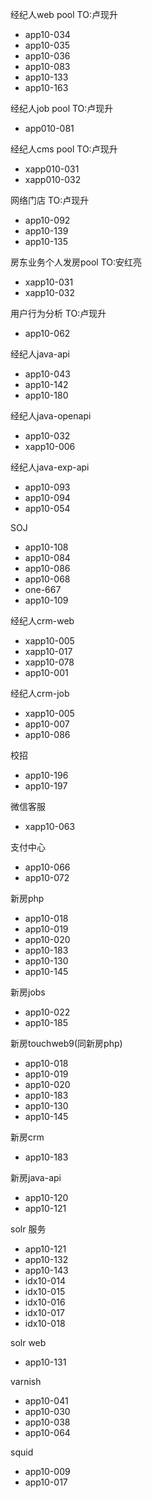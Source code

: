 经纪人web pool  TO:卢现升
* app10-034
* app10-035
* app10-036
* app10-083
* app10-133
* app10-163


经纪人job pool  TO:卢现升
* app010-081

经纪人cms pool  TO:卢现升
* xapp010-031
* xapp010-032

网络门店 TO:卢现升
* app10-092
* app10-139
* app10-135

房东业务个人发房pool TO:安红亮
* xapp10-031
* xapp10-032

用户行为分析  TO:卢现升
* app10-062


经纪人java-api
* app10-043
* app10-142
* app10-180

经纪人java-openapi
* app10-032
* xapp10-006

经纪人java-exp-api
* app10-093
* app10-094
* app10-054

SOJ
* app10-108
* app10-084
* app10-086
* app10-068
* one-667
* app10-109

经纪人crm-web
* xapp10-005
* xapp10-017
* xapp10-078
* app10-001

经纪人crm-job
* xapp10-005
* app10-007
* app10-086

校招
* app10-196
* app10-197

微信客服
* xapp10-063


支付中心
* app10-066
* app10-072

新房php
* app10-018
* app10-019
* app10-020
* app10-183
* app10-130
* app10-145

新房jobs
* app10-022
* app10-185

新房touchweb9(同新房php)
* app10-018
* app10-019
* app10-020
* app10-183
* app10-130
* app10-145

新房crm
* app10-183

新房java-api
* app10-120
* app10-121


solr 服务
* app10-121
* app10-132
* app10-143
* idx10-014
* idx10-015
* idx10-016
* idx10-017
* idx10-018

solr web
* app10-131

varnish
* app10-041
* app10-030
* app10-038
* app10-064

squid
* app10-009
* app10-017
